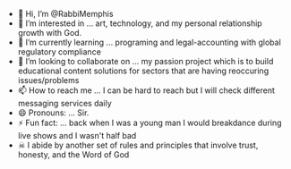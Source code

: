 - 👋 Hi, I’m @RabbiMemphis
- 👀 I’m interested in ... art, technology, and my personal relationship growth with God.
- 🌱 I’m currently learning ... programing and legal-accounting with global regulatory compliance
- 💞️ I’m looking to collaborate on ... my passion project which is to build educational content solutions for sectors that are having reoccuring issues/problems
- 📫 How to reach me ... I can be hard to reach but I will check different messaging services daily
- 😄 Pronouns: ... Sir. 
- ⚡ Fun fact: ... back when I was a young man I would breakdance during live shows and I wasn't half bad
- ☠︎  I abide by another set of rules and principles that involve trust, honesty, and the Word of God



<!---
RabbiMemphis/RabbiMemphis is a ✨ special ✨ repository because its `README.md` (this file) appears on your GitHub profile.
You can click the Preview link to take a look at your changes.
--->
